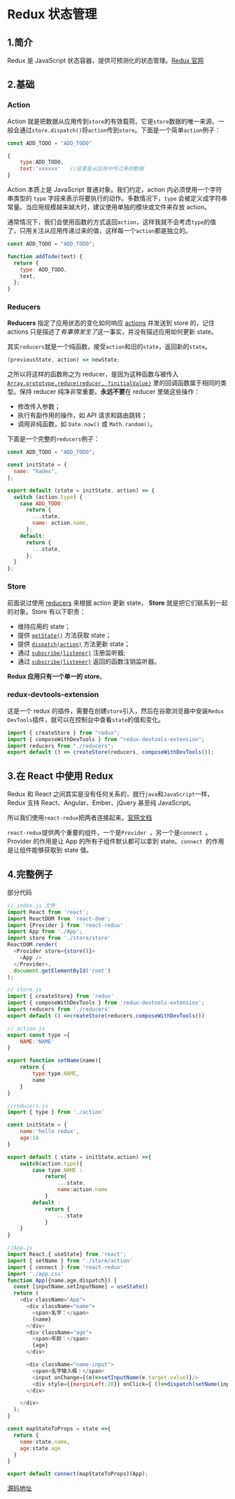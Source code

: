 # Redux 状态管理

## 1.简介

Redux 是 JavaScript 状态容器，提供可预测化的状态管理。[Redux 官网](https://redux.js.org/)

## 2.基础

### Action

Action 就是把数据从应用传到`store`的有效载荷。它是`store`数据的唯一来源。一般会通过`store.dispatch()`将`action`传到`store`。下面是一个简单`action`例子：

```javascript
const ADD_TODO = "ADD_TODO"

{
    type:ADD_TODO,
    text:'xxxxxx'	//这里是从应用中传过来的数据
}
```

Action 本质上是 JavaScript 普通对象。我们约定，action 内必须使用一个字符串类型的 `type` 字段来表示将要执行的动作。多数情况下，`type` 会被定义成字符串常量。当应用规模越来越大时，建议使用单独的模块或文件来存放 action。

通常情况下，我们会使用函数的方式返回`action`，这样我就不会考虑`type`的值了，只用关注从应用传递过来的值，这样每一个`action`都是独立的。

```javascript
const ADD_TODO = "ADD_TODO";

function addTode(text) {
  return {
    type: ADD_TODO,
    text,
  };
}
```

### **Reducers**

**Reducers** 指定了应用状态的变化如何响应 [actions](https://www.redux.org.cn/docs/basics/Actions.html) 并发送到 store 的，记住 actions 只是描述了*有事情发生了*这一事实，并没有描述应用如何更新 state。

其实`reducers`就是一个纯函数，接受`action`和旧的`state`，返回新的`state`。

```javascript
(previousState, action) => newState;
```

之所以将这样的函数称之为 reducer，是因为这种函数与被传入 [`Array.prototype.reduce(reducer, ?initialValue)`](https://developer.mozilla.org/en-US/docs/Web/JavaScript/Reference/Global_Objects/Array/Reduce) 里的回调函数属于相同的类型。保持 reducer 纯净非常重要。**永远不要**在 reducer 里做这些操作：

- 修改传入参数；
- 执行有副作用的操作，如 API 请求和路由跳转；
- 调用非纯函数，如 `Date.now()` 或 `Math.random()`。

下面是一个完整的`reducers`例子：

```javascript
const ADD_TODO = "ADD_TODO";

const initState = {
  name: "hades",
};

export default (state = initState, action) => {
  switch (action.type) {
    case ADD_TODO:
      return {
        ...state,
        name: action.name,
      };
    default:
      return {
        ...state,
      };
  }
};
```

### Store

前面说过使用 [reducers](https://www.redux.org.cn/docs/basics/Reducers.html) 来根据 action 更新 state， **Store** 就是把它们联系到一起的对象。Store 有以下职责：

- 维持应用的 state；
- 提供 [`getState()`](https://www.redux.org.cn/docs/api/Store.html#getState) 方法获取 state；
- 提供 [`dispatch(action)`](https://www.redux.org.cn/docs/api/Store.html#dispatch) 方法更新 state；
- 通过 [`subscribe(listener)`](https://www.redux.org.cn/docs/api/Store.html#subscribe) 注册监听器;
- 通过 [`subscribe(listener)`](https://www.redux.org.cn/docs/api/Store.html#subscribe) 返回的函数注销监听器。

**Redux 应用只有一个单一的 store**。

### redux-devtools-extension

这是一个 redux 的插件，需要在创建`store`引入，然后在谷歌浏览器中安装`Redux DevTools`插件，就可以在控制台中查看`state`的值和变化。

```javascript
import { createStore } from "redux";
import { composeWithDevTools } from "redux-devtools-extension";
import reducers from "./reducers";
export default () => createStore(reducers, composeWithDevTools());
```

## 3.在 React 中使用 Redux

Redux 和 React 之间其实是没有任何关系的，就行`java`和`JavaScript`一样，Redux 支持 React、Angular、Ember、jQuery 甚至纯 JavaScript。

所以我们使用`react-redux`把两者连接起来。[官网文档](https://react-redux.js.org/)

`react-redux`提供两个重要的组件，一个是`Provider `，另一个是`connect `。Provider 的作用是让 App 的所有子组件默认都可以拿到 state。`connect `的作用是让组件能够获取到 state 值。

## 4.完整例子

部分代码

```javascript
// index.js 文件
import React from 'react';
import ReactDOM from 'react-dom';
import {Provider } from 'react-redux'
import App from './App';
import store from './store/store'
ReactDOM.render(
  <Provider store={store()}>
    <App />
  </Provider>,
  document.getElementById('root')
);

// store.js
import { createStore} from 'redux'
import { composeWithDevTools } from 'redux-devtools-extension';
import reducers from './reducers'
export default () =>createStore(reducers,composeWithDevTools())

// action.js
export const type ={
    NAME:'NAME'
}

export function setName(name){
    return {
        type:type.NAME,
        name
    }
}

//reducers.js
import { type } from './action'

const initState = {
    name:'hello redux',
    age:18
}

export default ( state = initState,action) =>{
    switch(action.type){
        case type.NAME :
            return{
                ...state,
                name:action.name
            }
        default :
            return {
                ...state
            }
    }
}

//App.js
import React,{ useState} from 'react';
import { setName } from './store/action'
import { connect } from 'react-redux'
import './app.css'
function App({name,age,dispatch}) {
  const [inputName,setInputName] = useState()
  return (
    <div className="App">
      <div className="name">
        <span>名字：</span>
        {name}
      </div>
      <div className="age">
        <span>年龄：</span>
        {age}
      </div>

      <div className="name-input">
        <span>名字输入框：</span>
        <input onChange={(e)=>setInputName(e.target.value)}/>
        <div style={{marginLeft:20}} onClick={ ()=>dispatch(setName(inputName))} >确定修改			</div>
      </div>

    </div>
  );
}

const mapStateToProps = state =>{
  return {
    name:state.name,
    age:state.age
  }
}

export default connect(mapStateToProps)(App);

```

[源码地址](https://github.com/HDAES/example/tree/master/redux-example)
